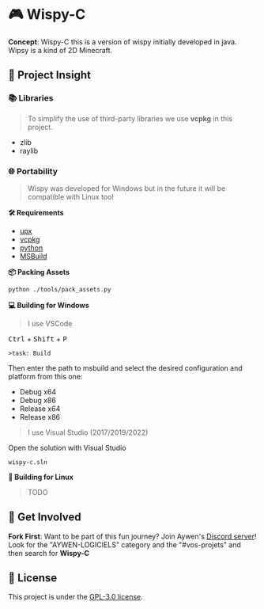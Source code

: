 # 🎮 Wispy-C

**Concept**: Wispy-C  this is a version of wispy initially developed in java. Wipsy is a kind of 2D Minecraft.

## 🚀 Project Insight

### 📚 Libraries

> To simplify the use of third-party libraries we use **vcpkg** in this project.

- zlib
- raylib

### 🌐 Portability

> Wispy was developed for Windows but in the future it will be compatible with Linux too!

**🛠 Requirements**

- [upx](https://github.com/upx/upx)
- [vcpkg](https://github.com/microsoft/vcpkg.git)
- [python](https://www.python.org/downloads/)
- [MSBuild](https://visualstudio.microsoft.com/fr/downloads/)

**📦 Packing Assets**

```bash
python ./tools/pack_assets.py
```

**💻 Building for Windows**

> I use VSCode

<kbd>Ctrl</kbd> + <kbd>Shift</kbd> + <kbd>P</kbd>
```
>task: Build
```

Then enter the path to msbuild and select the desired configuration and platform from this one:

- Debug x64
- Debug x86
- Release x64
- Release x86


> I use Visual Studio (2017/2019/2022)

Open the solution with Visual Studio
```
wispy-c.sln
```

**🚧 Building for Linux**

> TODO

## 🤝 Get Involved
**Fork First**: 
Want to be part of this fun journey? Join Aywen's [Discord server](https://discord.gg/QjWsuaM3aB)! Look for the "AYWEN-LOGICIELS" category and the "#vos-projets" and then search for **Wispy-C**


## 📃 License

This project is under the [GPL-3.0 license](https://choosealicense.com/licenses/gpl-3.0/).